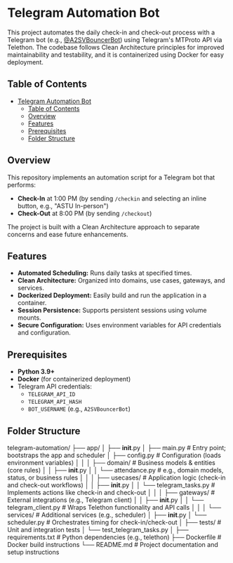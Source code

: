 # Telegram Automation Bot

This project automates the daily check-in and check-out process with a Telegram bot (e.g., [@A2SVBouncerBot](https://t.me/A2SVBouncerBot)) using Telegram's MTProto API via Telethon. The codebase follows Clean Architecture principles for improved maintainability and testability, and it is containerized using Docker for easy deployment.

## Table of Contents

- [Telegram Automation Bot](#telegram-automation-bot)
  - [Table of Contents](#table-of-contents)
  - [Overview](#overview)
  - [Features](#features)
  - [Prerequisites](#prerequisites)
  - [Folder Structure](#folder-structure)

## Overview

This repository implements an automation script for a Telegram bot that performs:
- **Check-In** at 1:00 PM (by sending `/checkin` and selecting an inline button, e.g., "ASTU In-person")
- **Check-Out** at 8:00 PM (by sending `/checkout`)

The project is built with a Clean Architecture approach to separate concerns and ease future enhancements.

## Features

- **Automated Scheduling:** Runs daily tasks at specified times.
- **Clean Architecture:** Organized into domains, use cases, gateways, and services.
- **Dockerized Deployment:** Easily build and run the application in a container.
- **Session Persistence:** Supports persistent sessions using volume mounts.
- **Secure Configuration:** Uses environment variables for API credentials and configuration.

## Prerequisites

- **Python 3.9+**
- **Docker** (for containerized deployment)
- Telegram API credentials:
  - `TELEGRAM_API_ID`
  - `TELEGRAM_API_HASH`
  - `BOT_USERNAME` (e.g., `A2SVBouncerBot`)

## Folder Structure

telegram-automation/
├── app/
│   ├── __init__.py
│   ├── main.py             # Entry point; bootstraps the app and scheduler
│   ├── config.py           # Configuration (loads environment variables)
│   │
│   ├── domain/             # Business models & entities (core rules)
│   │   ├── __init__.py
│   │   └── attendance.py   # e.g., domain models, status, or business rules
│   │
│   ├── usecases/           # Application logic (check-in and check-out workflows)
│   │   ├── __init__.py
│   │   └── telegram_tasks.py  # Implements actions like check-in and check-out
│   │
│   ├── gateways/           # External integrations (e.g., Telegram client)
│   │   ├── __init__.py
│   │   └── telegram_client.py  # Wraps Telethon functionality and API calls
│   │
│   └── services/           # Additional services (e.g., scheduler)
│       ├── __init__.py
│       └── scheduler.py  # Orchestrates timing for check-in/check-out
│
├── tests/                  # Unit and integration tests
│   └── test_telegram_tasks.py
│
├── requirements.txt        # Python dependencies (e.g., telethon)
├── Dockerfile              # Docker build instructions
└── README.md               # Project documentation and setup instructions
